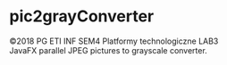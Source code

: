 # pic2grayConverter
©2018 PG ETI INF SEM4 Platformy technologiczne LAB3  
JavaFX parallel JPEG pictures to grayscale converter.

